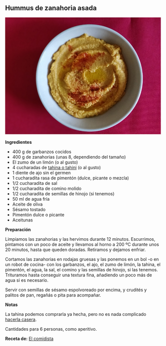 ## Hummus de zanahoria asada

![Hummus de zanahoria asada](../../uploads/images/hummus-de-zanahoria-asada.jpg "Hummus de zanahoria asada")

**Ingredientes**

- 400 g de garbanzos cocidos
- 400 g de zanahorias (unas 8, dependiendo del tamaño)
- El zumo de un limón (o al gusto)
- 4 cucharadas de [tahina o tahini](../auxiliares/tahina-o-tahini.md) (o al gusto) 
- 1 diente de ajo sin el germen
- 1 cucharadita rasa de pimentón (dulce, picante o mezcla)
- 1/2 cucharadita de sal
- 1/2 cucharadita de comino molido
- 1/2 cucharadita de semillas de hinojo (si tenemos)
- 50 ml de agua fría
- Aceite de oliva
- Sésamo tostado
- Pimentón dulce o picante
- Aceitunas

**Preparación**

Limpiamos las zanahorias y las hervimos durante 12 minutos. Escurrimos, pintamos con un poco de aceite y llevamos al horno a 200 ºC durante unos 20 minutos, hasta que queden doradas. Retiramos y dejamos enfriar.

Cortamos las zanahorias en rodajas gruesas y las ponemos en un bol -o en un robot de cocina- con los garbanzos, el ajo, el zumo de limón, la tahina, el pimentón, el agua, la sal, el comino y las semillas de hinojo, si las tenemos. Trituramos hasta conseguir una textura fina, añadiendo un poco más de agua si es necesario.

Servir con semillas de sésamo espolvoreado por encima, y crudités y palitos de pan, regañás o pita para acompañar.

**Notas**

La tahina podemos comprarla ya hecha, pero no es nada complicado [hacerla casera](../auxiliares/tahina-o-tahini.md).

Cantidades para 6 personas, como aperitivo.

**Receta de:** [El comidista](https://elcomidista.elpais.com/elcomidista/2018/05/02/receta/1525296230_877911.html)


